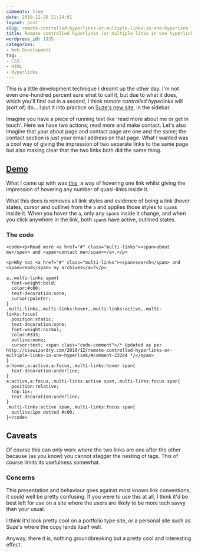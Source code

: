 ```yaml
---
comments: true
date: 2010-12-20 21:24:01
layout: post
slug: remote-controlled-hyperlinks-or-multiple-links-in-one-hyperlink
title: Remote controlled hyperlinks (or multiple links in one hyperlink)
wordpress_id: 1935
categories:
- Web Development
tag:
- CSS
- HTML
- Hyperlinks
---
```


This is a little development technique I dreamt up the other day. I'm not even one-hundred percent sure what to call it, but due to what it does, which you'll find out in a second, I think _remote controlled hyperlinks_ will (sort of) do... I put it into practice on [Suze's new site](http://suzannahaworth.com/), in the sidebar.

Imagine you have a piece of running text like 'read more about me or get in touch'. Here we have two actions; read more and make contact. Let's also imagine that your about page and contact page are one and the same; the contact section is just your email address on that page. What I wanted was a cool way of giving the impression of two separate links to the same page but also making clear that the two links both did the same thing.



## [Demo](/demos/remote-controlled-hyperlinks/)



What I came up with was [this](/demos/remote-controlled-hyperlinks/), a way of hovering one link whilst giving the impression of hovering any number of quasi-links inside it.

What this does is removes all link styles and evidence of being a link (hover states, cursor and outline) from the `a` and applies those styles to `span`s inside it. When you hover the `a`, only any `span`s inside it change, and when you click anywhere in the link, both `span`s have active, outlined states.



### The code




    
    <code><p>Read more <a href="#" class="multi-links"><span>about me</span> and <span>contact me</span></a>.</p>
    
    <p>Why not <a href="#" class="multi-links"><span>search</span> and <span>read</span> my archives</a>?</p>
      
    a,.multi-links span{
      font-weight:bold;
      color:#c00;
      text-decoration:none;
      cursor:pointer;
    }
    .multi-links,.multi-links:hover,.multi-links:active,.multi-links:focus{
      position:static;
      text-decoration:none;
      font-weight:normal;
      color:#333;
      outline:none;
      cursor:text; <span class="code-comment">/* Updated as per http://csswizardry.com/2010/12/remote-controlled-hyperlinks-or-multiple-links-in-one-hyperlink/#comment-22244 */</span>
    }
    a:hover,a:active,a:focus,.multi-links:hover span{
      text-decoration:underline;
    }
    a:active,a:focus,.multi-links:active span,.multi-links:focus span{
      position:relative;
      top:1px;
      text-decoration:underline;
    }
    .multi-links:active span,.multi-links:focus span{
      outline:1px dotted #c00;
    }</code>





## Caveats



Of course this can only work where the two links are one after the other because (as you know) you cannot stagger the nesting of tags. This of course limits its usefulness somewhat.



### Concerns



This presentation and behaviour goes against most known link conventions, it could well be pretty confusing. If you were to use this at all, I think it'd be best left for use on a site where the users are likely to be more tech savvy than your usual.

I think it'd look pretty cool on a portfolio type site, or a personal site such as Suze's where the copy lends itself well.

Anyway, there it is, nothing groundbreaking but a pretty cool and interesting effect.
